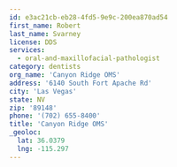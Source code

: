 ```yaml
---
id: e3ac21cb-eb28-4fd5-9e9c-200ea870ad54
first_name: Robert
last_name: Svarney
license: DDS
services:
  - oral-and-maxillofacial-pathologist
category: dentists
org_name: 'Canyon Ridge OMS'
address: '6140 South Fort Apache Rd'
city: 'Las Vegas'
state: NV
zip: '89148'
phone: '(702) 655-8400'
title: 'Canyon Ridge OMS'
_geoloc:
  lat: 36.0379
  lng: -115.297
---
```

